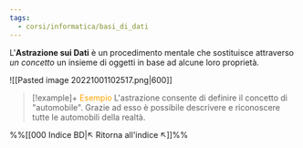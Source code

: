 ```yaml
---
tags:
  - corsi/informatica/basi_di_dati
---
```

L'**Astrazione sui Dati** è un procedimento mentale che sostituisce attraverso *un concetto* un insieme di oggetti in base ad alcune loro proprietà.

![[Pasted image 20221001102517.png|600]]

> [!example]+ <font color="orange">Esempio</font>
> L'astrazione consente di definire il concetto di "automobile". Grazie ad esso è possibile descrivere e riconoscere tutte le automobili della realtà.

%%[[000 Indice BD|↖ Ritorna all'indice ↖]]%%